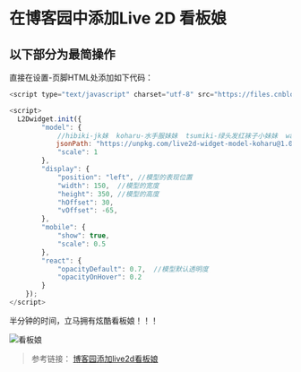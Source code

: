 # 在博客园中添加Live 2D 看板娘

## 以下部分为最简操作

直接在设置-页脚HTML处添加如下代码：

````javascript
<script type="text/javascript" charset="utf-8" src="https://files.cnblogs.com/files/liuzhou1/L2Dwidget.min.js"></script>

<script>
  L2Dwidget.init({
        "model": {
            //hibiki-jk妹  koharu-水手服妹妹  tsumiki-绿头发红袜子小妹妹  wanko-可爱小狗
　　　　　　　jsonPath: "https://unpkg.com/live2d-widget-model-koharu@1.0.5/assets/koharu.model.json",
            "scale": 1
        },
        "display": {
            "position": "left", //模型的表现位置
            "width": 150,  //模型的宽度
            "height": 350, //模型的高度
            "hOffset": 30,
            "vOffset": -65,
        },
        "mobile": {
            "show": true,
            "scale": 0.5
        },
        "react": {
            "opacityDefault": 0.7,  //模型默认透明度
            "opacityOnHover": 0.2
        }
    });
</script>
````

半分钟的时间，立马拥有炫酷看板娘！！！

![看板娘](https://s1.ax1x.com/2023/08/24/pPYjIDf.png)

>参考链接：
>	[博客园添加live2d看板娘](https://www.cnblogs.com/GoodMemoryBlog/p/14279625.html "博客园添加live2d看板娘")